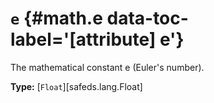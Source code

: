 [//]: # (DO NOT EDIT THIS FILE DIRECTLY. Instead, edit the corresponding stub file and execute `npm run docs:api`.)

# <code class="doc-symbol doc-symbol-attribute"></code> `e` {#math.e data-toc-label='[attribute] e'}

The mathematical constant e (Euler's number).

**Type:** [`Float`][safeds.lang.Float]
